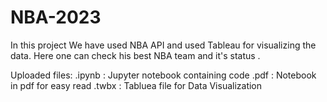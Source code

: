 # NBA-2023
In this project We have used NBA API and used Tableau for visualizing the data. Here one can check his best NBA team and it's status .

Uploaded files:
.ipynb : Jupyter notebook containing code
.pdf   : Notebook in pdf for easy read
.twbx  : Tabluea file for Data Visualization
